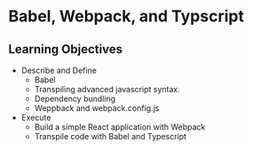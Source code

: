 # Babel, Webpack, and Typscript

## Learning Objectives

* Describe and Define
  * Babel
  * Transpiling advanced javascript syntax.
  * Dependency bundling
  * Weppback and webpack.config.js
* Execute
  * Build a simple React application with Webpack
  * Transpile code with Babel and Typescript
  



